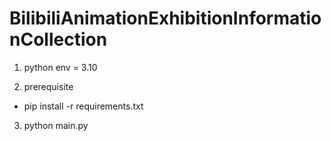 # BilibiliAnimationExhibitionInformationCollection
1. python env = 3.10

2. prerequisite
- pip install -r requirements.txt

3. python main.py
